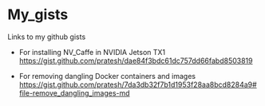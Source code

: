 # My_gists
Links to my github gists

* For installing NV_Caffe in NVIDIA Jetson TX1 
https://gist.github.com/pratesh/dae84f3bdc61dc757dd66fabd8503819

* For removing dangling Docker containers and images 
https://gist.github.com/pratesh/7da3db32f7b1d1953f28aa8bcd8284a9#file-remove_dangling_images-md

